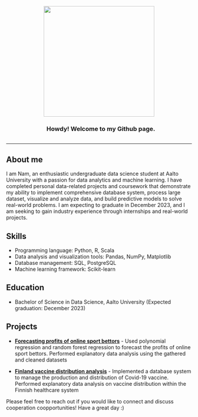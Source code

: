 <div style="text-align: center;">
  <img src='https://media.giphy.com/media/3oFzlW8dht4DdvwBqg/giphy.gif' width='300px' style='display: inline-block; vertical-align: middle;'>
  <h3 style='display: inline-block; vertical-align: middle; margin-left: 10px;'> Howdy! Welcome to my Github page.</h3>
</div>

 <!-- About section -->

---
## About me

I am Nam, an enthusiastic undergraduate data science student at Aalto University with a passion for data analytics and machine learning. I have completed personal data-related projects and coursework that demonstrate my ability to implement comprehensive database system, process large dataset, visualize and analyze data, and build predictive models to solve real-world problems. I am expecting to graduate in December 2023, and I am seeking to gain industry experience through internships and real-world projects.

## Skills
- Programming language: Python, R, Scala
- Data analysis and visualization tools: Pandas, NumPy, Matplotlib
- Database management: SQL, PostgreSQL
- Machine learning framework: Scikit-learn

## Education
- Bachelor of Science in Data Science, Aalto University (Expected graduation: December 2023)
  
## Projects
- [**Forecasting profits of online sport bettors**](https://github.com/NamBui43/Predicting-Profits-Of-Online-Sport-Bettors-) - Used polynomial regression and random forest regression to forecast the profits of online sport bettors. Performed explanatory data analysis using the gathered and cleaned datasets

- [**Finland vaccine distribution analysis**](https://github.com/NamBui43/Finland-Vaccine-Distribution-Analysis) - Implemented a database system to manage the production and distribution of Covid-19 vaccine. Performed explanatory data analysis on vaccine distribution within the Finnish healthcare system



Please feel free to reach out if you would like to connect and discuss cooperation coopportunities! Have a great day :)

